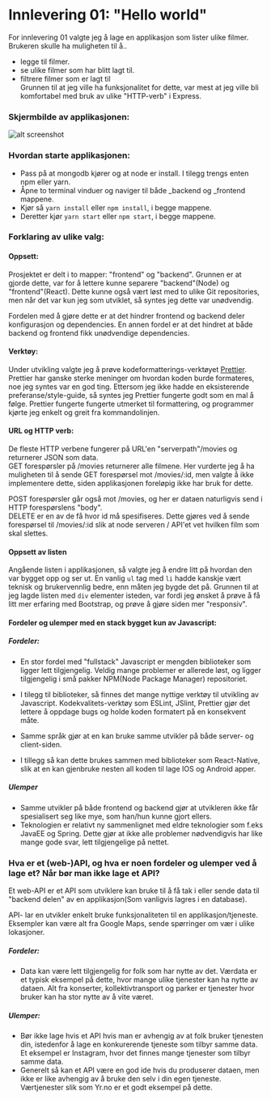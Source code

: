 # Innlevering 01: "Hello world"
For innlevering 01 valgte jeg å lage en applikasjon som lister ulike filmer. Brukeren skulle ha muligheten til å.. <br/>
- legge til filmer. <br/>
- se ulike filmer som har blitt lagt til. <br/>
- filtrere filmer som er lagt til<br/>
Grunnen til at jeg ville ha funksjonalitet for dette, var mest at jeg ville bli komfortabel med bruk av ulike "HTTP-verb" i Express.

### Skjermbilde av applikasjonen:
![alt screenshot](https://bytebucket.org/eSkogstad/web_api_innlevering01/raw/b3e2c32d7fa9b435c31b49e22053dc011d484a1d/screenshot.jpg?token=b1fdcc7341b18d176b9bd22c0cbe27a648732bba)

### Hvordan starte applikasjonen:
- Pass på at mongodb kjører og at node er install. I tilegg trengs enten npm eller yarn.
- Åpne to terminal vinduer og naviger til både _backend og _frontend mappene.
- Kjør så <code>yarn install</code> eller <code>npm install</code>, i begge mappene.
- Deretter kjør <code>yarn start</code> eller <code>npm start</code>, i begge mappene.

### Forklaring av ulike valg:
#### Oppsett:
Prosjektet er delt i to mapper: "frontend" og "backend". Grunnen er at gjorde dette, var for å lettere kunne separere "backend"(Node) og "frontend"(React).
Dette kunne også vært løst med to ulike Git repositories, men når det var kun jeg som utviklet, så syntes jeg dette var unødvendig. 

Fordelen med å gjøre dette er at det hindrer frontend og backend deler konfigurasjon og dependencies.
En annen fordel er at det hindret at både backend og frontend fikk unødvendige dependencies.

#### Verktøy:
Under utvikling valgte jeg å prøve kodeformatterings-verktøyet [Prettier](https://github.com/prettier/prettier). 
Prettier har ganske sterke meninger om hvordan koden burde formateres, noe jeg syntes var en god ting. 
Ettersom jeg ikke hadde en eksisterende preferanse/style-guide, så syntes jeg Prettier fungerte godt som en mal å følge. 
Prettier fungerte fungerte utmerket til formattering, og programmer kjørte jeg enkelt og greit fra kommandolinjen. 

#### URL og HTTP verb:
De fleste HTTP verbene fungerer på URL'en "serverpath"/movies og returnerer JSON som data. <br>
GET forespørsler på /movies returnerer alle filmene. Her vurderte jeg å ha muligheten til å sende
GET forespørsel mot /movies/:id, men valgte å ikke implementere dette, siden applikasjonen foreløpig 
ikke har bruk for dette.

POST forespørsler går også mot /movies, og her er dataen naturligvis send i HTTP forespørslens "body". <br>
DELETE er en av de få hvor id må spesifiseres. Dette gjøres ved å sende forespørsel til /movies/:id
slik at node serveren / API'et vet hvilken film som skal slettes.

#### Oppsett av listen
Angående listen i applikasjonen, så valgte jeg å endre litt på hvordan den var bygget opp og ser ut.
En vanlig <code>ul</code> tag med <code>li</code> hadde kanskje vært teknisk og brukervennlig bedre, 
enn måten jeg bygde det på.
Grunnen til at jeg lagde listen med <code>div</code> elementer isteden, var fordi jeg ønsket å 
prøve å få litt mer erfaring med Bootstrap, og prøve å gjøre siden mer "responsiv".

#### Fordeler og ulemper med en stack bygget kun av Javascript:

##### Fordeler:
- En stor fordel med "fullstack" Javascript er mengden biblioteker som ligger lett tilgjengelig. 
 Veldig mange problemer er allerede løst, og ligger tilgjengelig i små pakker NPM(Node Package Manager) repositoriet. 
- I tilegg til biblioteker, så finnes det mange nyttige verktøy til utvikling av Javascript. 
  Kodekvalitets-verktøy som ESLint, JSlint, Prettier gjør det lettere å oppdage bugs og holde koden formatert på en konsekvent
  måte.

- Samme språk gjør at en kan bruke samme utvikler på både server- og client-siden. 
- I tillegg så kan dette brukes sammen med biblioteker 
    som React-Native, slik at en kan gjenbruke nesten all koden til lage IOS og Android apper.

##### Ulemper 
- Samme utvikler på både frontend og backend gjør at utvikleren ikke får spesialisert seg like mye, som han/hun 
kunne gjort ellers.
- Teknologien er relativt ny sammenlignet med eldre teknologier som f.eks JavaEE og Spring. Dette gjør at ikke alle problemer 
nødvendigvis har like mange gode svar, lett tilgjengelige på nettet.

### Hva er et (web-)API, og hva er noen fordeler og ulemper ved å lage et? Når bør man ikke lage et API?
Et web-API er et API som utviklere kan bruke til å få tak i eller sende data til "backend delen" av 
en applikasjon(Som vanligvis lagres i en database).

API- lar en utvikler enkelt bruke funksjonaliteten til en applikasjon/tjeneste. Eksempler kan være alt fra Google Maps,
sende spørringer om vær i ulike lokasjoner.

##### Fordeler:
- Data kan være lett tilgjengelig for folk som har nytte av det. Værdata er et typisk eksempel på dette, hvor mange ulike tjenester
kan ha nytte av dataen. Alt fra konserter, kollektivtransport og parker er tjenester hvor bruker kan ha stor nytte av å vite været.


##### Ulemper:
- Bør ikke lage hvis et API hvis man er avhengig av at folk bruker tjenesten din, istedenfor å lage en konkurerende tjeneste som
tilbyr samme data. Et eksempel er Instagram, hvor det finnes mange tjenester som tilbyr samme data. 
- Generelt så kan et API være en god ide hvis du produserer dataen, men ikke er like avhengig av å bruke den selv i din egen tjeneste.
 Værtjenester slik som Yr.no er et godt eksempel på dette.